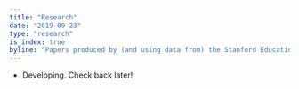 ```yaml
---
title: "Research"
date: "2019-09-23"
type: "research"
is_index: true
byline: "Papers produced by (and using data from) the Stanford Education Data Archive"
---
```

- Developing. Check back later!
